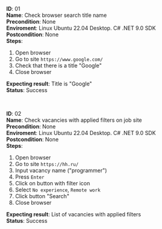 **ID**: 01 \
**Name**: Check browser search title name \
**Precondition**: None \
**Enviroment**: Linux Ubuntu 22.04 Desktop. C# .NET 9.0 SDK \
**Postcondition**: None \
**Steps**:
1. Open browser
2. Go to site `https://www.google.com/`
3. Check that there is a title "Google"
4. Close browser

**Expecting result**: Title is "Google" \
**Status**: Success

<br>

**ID**: 02 \
**Name**: Check vacancies with applied filters on job site \
**Precondition**: None \
**Enviroment**: Linux Ubuntu 22.04 Desktop. C# .NET 9.0 SDK \
**Postcondition**: None \
**Steps**:
1. Open browser
2. Go to site `https://hh.ru/`
3. Input vacancy name ("programmer")
4. Press `Enter`
5. Click on button with filter icon
6. Select `No experience`, `Remote work`
7. Click button "Search"
8. Close browser 

**Expecting result**: List of vacancies with applied filters \
**Status**: Success